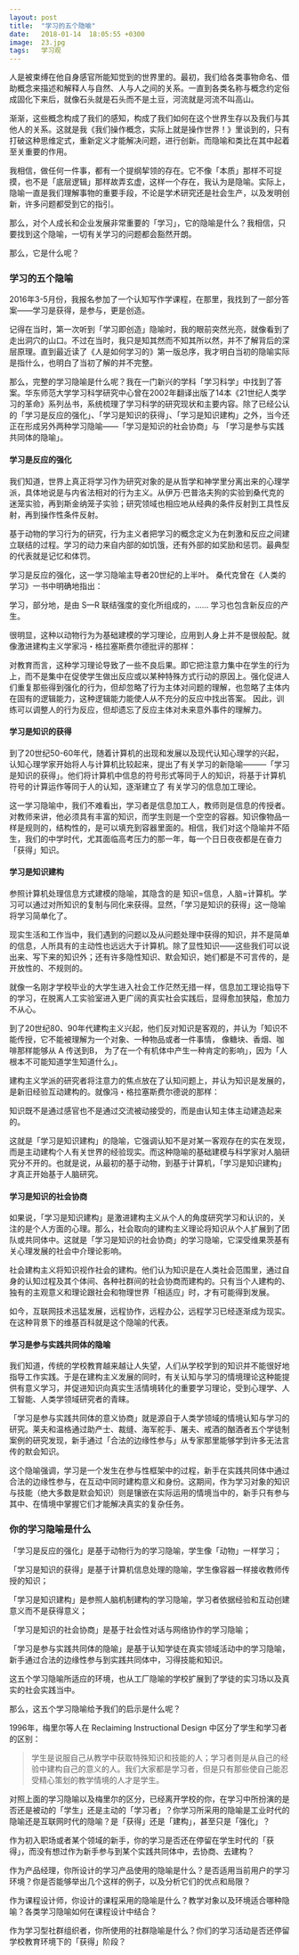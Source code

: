 ```yaml
---
layout: post
title:  "学习的五个隐喻"
date:   2018-01-14  18:05:55 +0300
image:  23.jpg
tags:   学习观
---
```



人是被束缚在他自身感官所能知觉到的世界里的。最初，我们给各类事物命名、借助概念来描述和解释人与自然、人与人之间的关系。一直到各类名称与概念约定俗成固化下来后，就像石头就是石头而不是土豆，河流就是河流不叫高山。

渐渐，这些概念构成了我们的感知，构成了我们如何在这个世界生存以及我们与其他人的关系。这就是我《我们操作概念，实际上就是操作世界！》里谈到的，只有打破这种思维定式，重新定义才能解决问题，进行创新。而隐喻和类比在其中起着至关重要的作用。

我相信，做任何一件事，都有一个提纲挈领的存在。它不像「本质」那样不可捉摸，也不是「底层逻辑」那样故弄玄虚，这样一个存在，我认为是隐喻。实际上，隐喻一直是我们理解事物的重要手段，不论是学术研究还是社会生产，以及发明创新，许多问题都受到它的指引。

那么，对个人成长和企业发展非常重要的「学习」，它的隐喻是什么？我相信，只要找到这个隐喻，一切有关学习的问题都会豁然开朗。

那么，它是什么呢？

### 学习的五个隐喻

2016年3-5月份，我报名参加了一个认知写作学课程，在那里，我找到了一部分答案——学习是获得，是参与，更是创造。

记得在当时，第一次听到「学习即创造」隐喻时，我的眼前突然光亮，就像看到了走出洞穴的山口。不过在当时，我只是知其然而不知其所以然，并不了解背后的深层原理。直到最近读了《人是如何学习的》第一版总序，我才明白当初的隐喻实际是指什么，也明白了当初了解的并不完整。

那么，完整的学习隐喻是什么呢？我在一门新兴的学科「学习科学」中找到了答案。华东师范大学学习科学研究中心曾在2002年翻译出版了14本《21世纪人类学习的革命》系列丛书，系统梳理了学习科学的研究现状和主要内容。除了已经公认的「学习是反应的强化」、「学习是知识的获得」、「学习是知识建构」之外，当今还正在形成另外两种学习隐喻——「学习是知识的社会协商」与 「学习是参与实践共同体的隐喻」。

#### 学习是反应的强化

我们知道，世界上真正将学习作为研究对象的是从哲学和神学里分离出来的心理学派，具体地说是与内省法相对的行为主义。从伊万·巴普洛夫狗的实验到桑代克的迷笼实验，再到斯金纳笼子实验；研究领域也相应地从经典的条件反射到工具性反射，再到操作性条件反射。

基于动物的学习行为的研究，行为主义者把学习的概念定义为在刺激和反应之间建立联结的过程。学习的动力来自内部的如饥饿，还有外部的如奖励和惩罚。最典型的代表就是记忆和体罚。

学习是反应的强化，这一学习隐喻主导者20世纪的上半叶。 桑代克曾在《人类的学习》一书中明确地指出：

学习，部分地，是由 S—R 联结强度的变化所组成的，…… 学习也包含新反应的产生。

很明显，这种以动物行为为基础建模的学习理论，应用到人身上并不是很般配。就像激进建构主义学家冯・格拉塞斯费尔德批评的那样：

对教育而言，这种学习理论导致了一些不良后果。即它把注意力集中在学生的行为上，而不是集中在促使学生做出反应或以某种特殊方式行动的原因上。强化促进人们重复那些得到强化的行为，但却忽略了行为主体对问题的理解，也忽略了主体内在固有的逻辑能力，这种逻辑能力能使人从不充分的反应中找出答案。 因此，训练可以调整人的行为反应，但却遗忘了反应主体对未来意外事件的理解力。

#### 学习是知识的获得

到了20世纪50-60年代，随着计算机的出现和发展以及现代认知心理学的兴起，认知心理学家开始将人与计算机比较起来，提出了有关学习的新隐喻———「学习是知识的获得」。他们将计算机中信息的符号形式等同于人的知识，将基于计算机符号的计算运作等同于人的认知，逐渐建立了 有关学习的信息加工理论。

这一学习隐喻中，我们不难看出，学习者是信息加工人，教师则是信息的传授者。对教师来讲，他必须具有丰富的知识，而学生则是一个空空的容器。知识像物品一样是规则的，结构性的，是可以填充到容器里面的。相信，我们对这个隐喻并不陌生，我们的中学时代，尤其面临高考压力的那一年，每一个日日夜夜都是在奋力「获得」知识。

#### 学习是知识建构

参照计算机处理信息方式建模的隐喻，其隐含的是 知识=信息，人脑=计算机。学习可以通过对所知识的复制与同化来获得。显然，「学习是知识的获得」这一隐喻将学习简单化了。

现实生活和工作当中，我们遇到的问题以及从问题处理中获得的知识，并不是简单的信息，人所具有的主动性也远远大于计算机。除了显性知识——这些我们可以说出来、写下来的知识外；还有许多隐性知识、默会知识，她们都是不可言传的，是开放性的、不规则的。

就像一名刚才学校毕业的大学生进入社会工作茫然无措一样，信息加工理论指导下的学习，在脱离人工实验室进入更广阔的真实社会实践后，显得愈加狭隘，愈加力不从心。

到了20世纪80、90年代建构主义兴起，他们反对知识是客观的，并认为「知识不能传授，它不能被理解为一个对象、一种物品或者一件事情， 像糖块、香烟、咖啡那样能够从 A 传送到B， 为了在一个有机体中产生一种肯定的影响」，因为「人根本不可能知道学生知道什么」。

建构主义学派的研究者将注意力的焦点放在了认知问题上，并认为知识是发展的，是新旧经验互动建构的。就像冯・格拉塞斯费尔德说的那样：

知识既不是通过感官也不是通过交流被动接受的，而是由认知主体主动建造起来的。

这就是「学习是知识建构」的隐喻，它强调认知不是对某一客观存在的实在发现，而是主动建构个人有关世界的经验现实。而这种隐喻的基础建模与科学家对人脑研究分不开的。也就是说，从最初的基于动物，到基于计算机，「学习是知识建构」才真正开始基于人脑研究。

#### 学习是知识的社会协商

如果说，「学习是知识建构」是激进建构主义从个人的角度研究学习和认识的，关注的是个人方面的心理。那么，社会取向的建构主义理论将知识从个人扩展到了团队或共同体中。这就是「学习是知识的社会协商」的学习隐喻，它深受维果茨基有关心理发展的社会中介理论影响。

社会建构主义将知识视作社会的建构。他们认为知识是在人类社会范围里，通过自身的认知过程及其个体间、各种社群间的社会协商而建构的。只有当个人建构的、独有的主观意义和理论跟社会和物理世界「相适应」时，才有可能得到发展。

如今，互联网技术迅猛发展，远程协作，远程办公，远程学习已经逐渐成为现实。在这种背景下的维基百科就是这个隐喻的代表。

#### 学习是参与实践共同体的隐喻

我们知道，传统的学校教育越来越让人失望，人们从学校学到的知识并不能很好地指导工作实践。于是在建构主义发展的同时，有关认知与学习的情境理论这种能提供有意义学习，并促进知识向真实生活情境转化的重要学习理论，受到心理学、人工智能、人类学领域研究者的青睐。

「学习是参与实践共同体的意义协商」就是源自于人类学领域的情境认知与学习的研究。莱夫和温格通过助产士、裁缝、海军舵手、屠夫、戒酒的酗酒者五个学徒制案例的研究发现，新手通过「合法的边缘性参与」从专家那里能够学到许多无法言传的默会知识。

这个隐喻强调，学习是一个发生在参与性框架中的过程，新手在实践共同体中通过合法的边缘性参与，在互动中同时建构意义和身份。这期间，作为学习对象的知识与技能（绝大多数是默会知识）则是镶嵌在实际运用的情境当中的，新手只有参与其中、在情境中掌握它们才能解决真实的复杂任务。

### 你的学习隐喻是什么

「学习是反应的强化」是基于动物行为的学习隐喻，学生像「动物」一样学习；

「学习是知识的获得」是基于计算机信息处理的隐喻，学生像容器一样接收教师传授的知识；

「学习是知识建构」是参照人脑机制建构的学习隐喻，学习者依据经验和互动创建意义而不是获得意义；

「学习是知识的社会协商」是基于社会性对话与网络协作的学习隐喻；

「学习是参与实践共同体的隐喻」是基于认知学徒在真实领域活动中的学习隐喻，新手通过合法的边缘性参与到实践共同体中，习得技能和知识。

这五个学习隐喻所适应的环境，也从工厂隐喻的学校扩展到了学徒的实习场以及真实的社会实践当中。

那么，这五个学习隐喻给予我们的启示是什么呢？

1996年，梅里尔等人在 Reclaiming Instructional Design 中区分了学生和学习者的区别：

> 学生是说服自己从教学中获取特殊知识和技能的人；学习者则是从自己的经验中建构自己的意义的人。我们大家都是学习者，但是只有那些使自己能忍受精心策划的教学情境的人才是学生。

对照上面的学习隐喻以及梅里尔的区分，已经离开学校的你，在学习中所扮演的是否还是被动的「学生」还是主动的「学习者」？你学习所采用的隐喻是工业时代的隐喻还是互联网时代的隐喻？是「获得」还是「建构」，甚至只是「强化」？

作为初入职场或者某个领域的新手，你的学习是否还在停留在学生时代的「获得」，而没有想过作为新手参与到某个实践共同体中，去协商、去建构？

作为产品经理，你所设计的学习产品使用的隐喻是什么？是否适用当前用户的学习环境？你是否能够举出几个这样的例子，以及分析它们的优点和局限？

作为课程设计师，你设计的课程采用的隐喻是什么？教学对象以及环境适合哪种隐喻？各类学习隐喻如何在课程设计中结合？

作为学习型社群组织者，你所使用的社群隐喻是什么？你们的学习活动是否还停留学校教育环境下的「获得」阶段？


